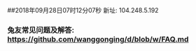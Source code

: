 ##2018年09月28日07时12分07秒 新址: 104.248.5.192
### 兔友常见问题及解答: https://github.com/wanggonging/d/blob/w/FAQ.md

